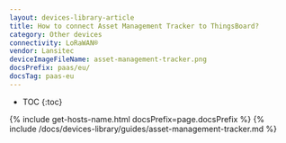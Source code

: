 ```yaml
---
layout: devices-library-article
title: How to connect Asset Management Tracker to ThingsBoard?
category: Other devices
connectivity: LoRaWAN®
vendor: Lansitec
deviceImageFileName: asset-management-tracker.png
docsPrefix: paas/eu/
docsTag: paas-eu
---
```


* TOC
{:toc}

{% include get-hosts-name.html docsPrefix=page.docsPrefix %}
{% include /docs/devices-library/guides/asset-management-tracker.md %}